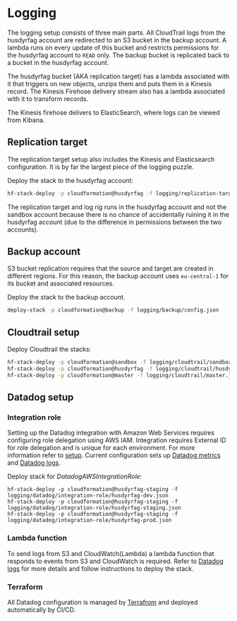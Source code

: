 # Logging

The logging setup consists of three main parts. All CloudTrail logs from the
husdyrfag account are redirected to an S3 bucket in the backup account. A lambda
runs on every update of this bucket and restricts permissions for the husdyrfag
account to `READ` only. The backup bucket is replicated back to a bucket in the
husdyrfag account.

The husdyrfag bucket (AKA replication target) has a lambda associated with it
that triggers on new objects, unzips them and puts them in a Kinesis record. The
Kinesis Firehose delivery stream also has a lambda associated with it to
transform records.

The Kinesis firehose delivers to ElasticSearch, where logs can be viewed from
Kibana.

## Replication target

The replication target setup also includes the Kinesis and Elasticsearch
configuration. It is by far the largest piece of the logging puzzle.

Deploy the stack to the husdyrfag account:

```sh
hf-stack-deploy -p cloudformation@husdyrfag -f logging/replication-target/husdyrfag.json
```

The replication target and log rig runs in the husdyrfag account and not the
sandbox account because there is no chance of accidentally ruining it in the
husdyrfag account (due to the difference in permissions between the two
accounts).

## Backup account

S3 bucket replication requires that the source and target are created in
different regions. For this reason, the backup account uses `eu-central-1` for
its bucket and associated resources.

Deploy the stack to the backup account.

```sh
deploy-stack -p cloudformation@backup -f logging/backup/config.json
```

## Cloudtrail setup

Deploy Cloudtrail the stacks:

```sh
hf-stack-deploy -p cloudformation@sandbox -f logging/cloudtrail/sandbox.json
hf-stack-deploy -p cloudformation@husdyrfag -f logging/cloudtrail/husdyrfag.json
hf-stack-deploy -p cloudformation@master -f logging/cloudtrail/master.json
```

## Datadog setup

### Integration role
Setting up the Datadog integration with Amazon Web Services requires configuring
role delegation using AWS IAM. Integration requires External ID for role
delegation and is unique for each environment. For more information refer to
[setup](https://docs.datadoghq.com/integrations/amazon_web_services/#setup). 
Current configuration sets up [Datadog metrics](https://docs.datadoghq.com/integrations/amazon_web_services/) 
and [Datadog logs](https://docs.datadoghq.com/logs/).

Deploy stack for *DatadogAWSIntegrationRole*:
```
hf-stack-deploy -p cloudformation@husdyrfag-staging -f logging/datadog/integration-role/husdyrfag-dev.json
hf-stack-deploy -p cloudformation@husdyrfag-staging -f logging/datadog/integration-role/husdyrfag-staging.json
hf-stack-deploy -p cloudformation@husdyrfag-staging -f logging/datadog/integration-role/husdyrfag-prod.json
```

### Lambda function
To send logs from S3 and CloudWatch(Lambda) a lambda function that responds to events from S3 and CloudWatch is required. 
Refer to [Datadog logs](./datadog/logs/) for more details and follow instructions to deploy the stack.

### Terraform
All Datadog configuration is managed by [Terrafrom](./datadog/terraform) and deployed automatically by CI/CD.